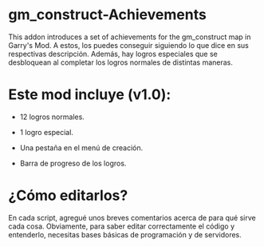 # gm_construct-Achievements

This addon introduces a set of achievements for the gm_construct map in Garry's Mod. A estos, los puedes conseguir siguiendo lo que dice en sus respectivas descripción. Además, hay logros especiales que se desbloquean al completar los logros normales de distintas maneras.

# Este mod incluye (v1.0):

- 12 logros normales.

- 1 logro especial.

- Una pestaña en el menú de creación.

- Barra de progreso de los logros.

# ¿Cómo editarlos?

En cada script, agregué unos breves comentarios acerca de para qué sirve cada cosa. Obviamente, para saber editar correctamente el código y entenderlo, necesitas bases básicas de programación y de servidores.